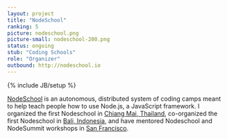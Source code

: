 ```yaml
---
layout: project
title: "NodeSchool"
ranking: 5
picture: nodeschool.png
picture-small: nodeschool-200.png
status: ongoing
stub: "Coding Schools"
role: "Organizer"
outbound: http://nodeschool.io
---
```

{% include JB/setup %}

[NodeSchool](http://nodeschool.io) is an autonomous, distributed system of coding camps meant to help teach people how to use Node.js, a JavaScript framework. I organized the first Nodeschool in <a href="http://nodeschool.io/chiang-mai/">Chiang Mai, Thailand</a>, co-organized the first Nodeschool in <a href="http://nodeschool.io/bali/">Bali, Indonesia</a>, and have mentored Nodeschool and NodeSummit workshops in <a href="http://nodeschool.io/sanfrancisco">San Francisco</a>.